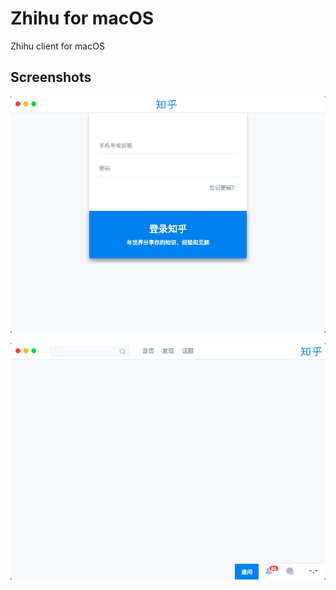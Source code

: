 # Zhihu for macOS
Zhihu client for macOS

## Screenshots

![login](resources/img/login.png)

![index](resources/img/index.png)